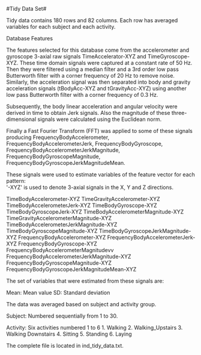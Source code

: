 
#Tidy Data Set# 

Tidy data contains 180 rows and 82 columns. Each row has averaged variables for each subject and each activity.

Database Features

The features selected for this database come from the accelerometer and gyroscope 3-axial raw signals TimeAccelerator-XYZ and TimeGyroscope-XYZ. These time domain signals were captured at a constant rate of 50 Hz. Then they were filtered using a median filter and a 3rd order low pass Butterworth filter with a corner frequency of 20 Hz to remove noise. Similarly, the acceleration signal was then separated into body and gravity acceleration signals (tBodyAcc-XYZ and tGravityAcc-XYZ) using another low pass Butterworth filter with a corner frequency of 0.3 Hz. 

Subsequently, the body linear acceleration and angular velocity were derived in time to obtain Jerk signals. Also the magnitude of these three-dimensional signals were calculated using the Euclidean norm. 

Finally a Fast Fourier Transform (FFT) was applied to some of these signals producing FrequencyBodyAccelerometer, FrequencyBodyAccelerometerJerk, FrequencyBodyGyroscope, FrequencyBodyAccelerometerJerkMagnitude, FrequencyBodyGyroscopeMagnitude, FrequencyBodyGyroscopeJerkMagnitudeMean. 


These signals were used to estimate variables of the feature vector for each pattern:  
'-XYZ' is used to denote 3-axial signals in the X, Y and Z directions.

TimeBodyAccelerometer-XYZ
TimeGravityAccelerometer-XYZ
TimeBodyAccelerometerJerk-XYZ
TimeBodyGyroscope-XYZ
TimeBodyGyroscopeJerk-XYZ
TimeBodyAccelerometerMagnitude-XYZ
TimeGravityAccelerometerMagnitude-XYZ
TimeBodyAccelerometerJerkMagnitude-XYZ
TimeBodyGyroscopeMagnitude-XYZ
TimeBodyGyroscopeJerkMagnitude-XYZ
FrequencyBodyAccelerometer-XYZ
FrequencyBodyAccelerometerJerk-XYZ
FrequencyBodyGyroscope-XYZ
FrequencyBodyAccelerometerMagnitudevv
FrequencyBodyAccelerometerJerkMagnitude-XYZ
FrequencyBodyGyroscopeMagnitude-XYZ
FrequencyBodyGyroscopeJerkMagnitudeMean-XYZ

The set of variables that were estimated from these signals are: 

Mean: Mean value
SD: Standard deviation


The data was averaged based on subject and activity group.

Subject: Numbered sequentially from 1 to 30.

Activity: Six activities numbered 1 to 6
  	1. Walking
	2. Walking_Upstairs
	3. Walking Downstairs
	4. Sitting
	5. Standing
	6. Laying

The complete file is located in ind_tidy_data.txt.
